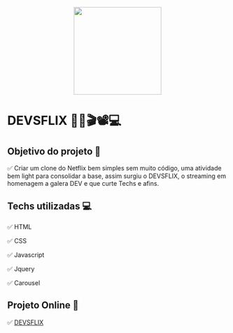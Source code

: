  <p align="center">
  <img src = "https://hermes.digitalinnovation.one/tracks/e9395483-aee9-4f2f-a361-b9a133034a2e.png" width = "200">
</p>

# DEVSFLIX 🎥🎦🎬📽💻


## Objetivo do projeto 📝
✅ Criar um clone do Netflix bem simples sem muito código, uma atividade bem light para consolidar a base, assim surgiu o DEVSFLIX, o streaming em homenagem a galera DEV e que curte Techs e afins.

## Techs utilizadas 💻
✅ HTML

✅ CSS

✅ Javascript

✅ Jquery

✅ Carousel

## Projeto Online 🔗
✅ <a href="" target="_blank">DEVSFLIX</a>


